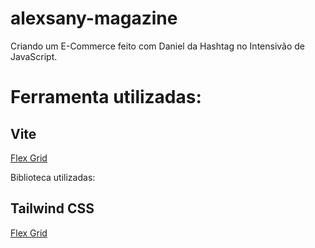 # alexsany-magazine

Criando um E-Commerce feito com Daniel da Hashtag no Intensivão de JavaScript.

# Ferramenta utilizadas:

## Vite

[Flex Grid](https://vitejs.dev/guide/)

Biblioteca utilizadas:

## Tailwind CSS

[Flex Grid](https://tailwindui.com/documentation#requirements)
